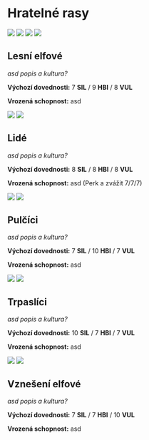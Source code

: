 # Hratelné rasy

<img src="/assets/sep_line.png"/>

<img src="/assets/Tvorba_postavy.png"/>

<img src="/assets/sep_line.png"/>

<img src="/assets/Tvorba_postavy.png"/>

## Lesní elfové

*asd popis a kultura?*

**Výchozí dovednosti:** 7 **SIL** / 9 **HBI** / 8 **VUL**

**Vrozená schopnost:** asd

<img src="/assets/sep_line.png"/>

<img src="/assets/Tvorba_postavy.png"/>

## Lidé

*asd popis a kultura?*

**Výchozí dovednosti:** 8 **SIL** / 8 **HBI** / 8 **VUL**

**Vrozená schopnost:** asd (Perk a zvážit 7/7/7)

<img src="/assets/sep_line.png"/>

<img src="/assets/Tvorba_postavy.png"/>

## Pulčíci

*asd popis a kultura?*

**Výchozí dovednosti:** 7 **SIL** / 10 **HBI** / 7 **VUL**

**Vrozená schopnost:** asd

<img src="/assets/sep_line.png"/>

<img src="/assets/Tvorba_postavy.png"/>

## Trpaslíci

*asd popis a kultura?*

**Výchozí dovednosti:** 10 **SIL** / 7 **HBI** / 7 **VUL**

**Vrozená schopnost:** asd

<img src="/assets/sep_line.png"/>

<img src="/assets/Tvorba_postavy.png"/>

## Vznešení elfové

*asd popis a kultura?*

**Výchozí dovednosti:** 7 **SIL** / 7 **HBI** / 10 **VUL**

**Vrozená schopnost:** asd
